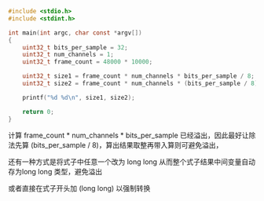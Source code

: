 
```c
#include <stdio.h>
#include <stdint.h>

int main(int argc, char const *argv[])
{
    uint32_t bits_per_sample = 32;
    uint32_t num_channels = 1;
    uint32_t frame_count = 48000 * 10000;

    uint32_t size1 = frame_count * num_channels * bits_per_sample / 8;      // 309387264
    uint32_t size2 = frame_count * num_channels * (bits_per_sample / 8);    // 1920000000

    printf("%d %d\n", size1, size2);

    return 0;
}
```

计算 frame_count * num_channels * bits_per_sample 已经溢出，因此最好让除法先算 (bits_per_sample / 8)，算出结果取整再带入算则可避免溢出，

还有一种方式是将式子中任意一个改为 long long 从而整个式子结果中间变量自动存为long long 类型，避免溢出

或者直接在式子开头加 (long long) 以强制转换

